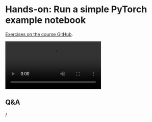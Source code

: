 # Hands-on: Run a simple PyTorch example notebook

[Exercises on the course GitHub](https://github.com/Lumi-supercomputer/Getting_Started_with_AI_workshop/tree/ai-20241126/02_Using_the_LUMI_web_interface).

<video src="https://462000265.lumidata.eu/ai-20241126/recordings/E02_Webinterface.mp4" controls="controls"></video>


## Q&A

/
